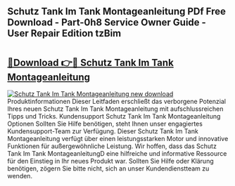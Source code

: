## Schutz Tank Im Tank Montageanleitung PDf Free Download - Part-0h8 Service Owner Guide - User Repair Edition tzBim

# <h2><a href="http://df8y0q.blite.top/?on=Schutz+Tank+Im+Tank+Montageanleitung">🔗Download 👉🔴 Schutz Tank Im Tank Montageanleitung</a></h2>

[![Schutz Tank Im Tank Montageanleitung new download](https://i.imgur.com/lujVjoI.png)](http://df8y0q.blite.top/?on=Schutz+Tank+Im+Tank+Montageanleitung)
Produktinformationen Dieser Leitfaden erschließt das verborgene Potenzial Ihres neuen Schutz Tank Im Tank Montageanleitung mit aufschlussreichen Tipps und Tricks. Kundensupport Schutz Tank Im Tank Montageanleitung Optionen Sollten Sie Hilfe benötigen, steht Ihnen unser engagiertes Kundensupport-Team zur Verfügung. Dieser Schutz Tank Im Tank Montageanleitung verfügt über einen leistungsstarken Motor und innovative Funktionen für außergewöhnliche Leistung. Wir hoffen, dass das Schutz Tank Im Tank MontageanleitungD eine hilfreiche und informative Ressource für den Einstieg in Ihr neues Produkt war. Sollten Sie Hilfe oder Klärung benötigen, zögern Sie bitte nicht, sich an unser Kundendienstteam zu wenden.
